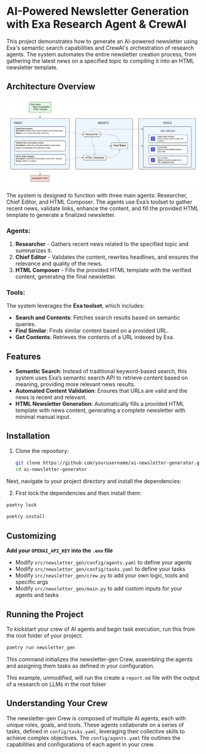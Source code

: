 # AI-Powered Newsletter Generation with Exa Research Agent & CrewAI

This project demonstrates how to generate an AI-powered newsletter using Exa's semantic search capabilities and CrewAI's orchestration of research agents. The system automates the entire newsletter creation process, from gathering the latest news on a specified topic to compiling it into an HTML newsletter template.

## Architecture Overview

![Architecture Diagram](Agents_diagram.png)

The system is designed to function with three main agents: Researcher, Chief Editor, and HTML Composer. The agents use Exa’s toolset to gather recent news, validate links, enhance the content, and fill the provided HTML template to generate a finalized newsletter.

### Agents:
1. **Researcher** - Gathers recent news related to the specified topic and summarizes it.
2. **Chief Editor** - Validates the content, rewrites headlines, and ensures the relevance and quality of the news.
3. **HTML Composer** - Fills the provided HTML template with the verified content, generating the final newsletter.

### Tools:
The system leverages the **Exa toolset**, which includes:
- **Search and Contents**: Fetches search results based on semantic queries.
- **Find Similar**: Finds similar content based on a provided URL.
- **Get Contents**: Retrieves the contents of a URL indexed by Exa.

## Features

- **Semantic Search**: Instead of traditional keyword-based search, this system uses Exa’s semantic search API to retrieve content based on meaning, providing more relevant news results.
- **Automated Content Validation**: Ensures that URLs are valid and the news is recent and relevant.
- **HTML Newsletter Generation**: Automatically fills a provided HTML template with news content, generating a complete newsletter with minimal manual input.

## Installation

1. Clone the repository:
   ```bash
   git clone https://github.com/yourusername/ai-newsletter-generator.git
   cd ai-newsletter-generator
   ```
Next, navigate to your project directory and install the dependencies:

2. First lock the dependencies and then install them:
```bash
poetry lock
```
```bash
poetry install
```
## Customizing

**Add your `OPENAI_API_KEY` into the `.env` file**

- Modify `src/newsletter_gen/config/agents.yaml` to define your agents
- Modify `src/newsletter_gen/config/tasks.yaml` to define your tasks
- Modify `src/newsletter_gen/crew.py` to add your own logic, tools and specific args
- Modify `src/newsletter_gen/main.py` to add custom inputs for your agents and tasks

## Running the Project

To kickstart your crew of AI agents and begin task execution, run this from the root folder of your project:

```bash
poetry run newsletter_gen
```

This command initializes the newsletter-gen Crew, assembling the agents and assigning them tasks as defined in your configuration.

This example, unmodified, will run the create a `report.md` file with the output of a research on LLMs in the root folser

## Understanding Your Crew

The newsletter-gen Crew is composed of multiple AI agents, each with unique roles, goals, and tools. These agents collaborate on a series of tasks, defined in `config/tasks.yaml`, leveraging their collective skills to achieve complex objectives. The `config/agents.yaml` file outlines the capabilities and configurations of each agent in your crew.



